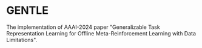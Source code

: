 # GENTLE
The implementation of AAAI-2024 paper "Generalizable Task Representation Learning for Offline Meta-Reinforcement Learning with Data Limitations".
